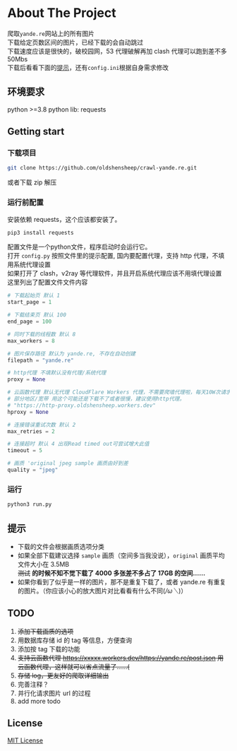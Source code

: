 # About The Project

爬取`yande.re`网站上的所有图片  
下载给定页数区间的图片，已经下载的会自动跳过  
下载速度应该是很快的，破校园网，53 代理破解再加 clash 代理可以跑到差不多 50Mbs  
下载后看看下面的[提示](#提示)，还有`config.ini`根据自身需求修改

## 环境要求

python >=3.8
python lib: requests

## Getting start

### 下载项目

```sh
git clone https://github.com/oldshensheep/crawl-yande.re.git
```

或者下载 zip 解压

### 运行前配置

安装依赖 requests，这个应该都安装了。

```sh
pip3 install requests
```
配置文件是一个python文件，程序启动时会运行它。  
打开 `config.py` 按照文件里的提示配置, 国内要配置代理，支持 http 代理，不填用系统代理设置  
如果打开了 clash，v2ray 等代理软件，并且开启系统代理应该不用填代理设置  
这里列出了配置文件文件内容

```python
# 下载起始页 默认 1
start_page = 1

# 下载结束页 默认 100
end_page = 100

# 同时下载的线程数 默认 8
max_workers = 8

# 图片保存路径 默认为 yande.re, 不存在自动创建
filepath = "yande.re"

# http代理 不填默认没有代理/系统代理
proxy = None

# 云函数代理 默认无代理 CloudFlare Workers 代理，不需要爬墙代理啦，每天10W次请求(UTC+0)
# 部分地区/宽带 用这个可能还是下载不了或者很慢，建议使用http代理。
# "https://http-proxy.oldshensheep.workers.dev"
hproxy = None

# 连接错误重试次数 默认 2
max_retries = 2

# 连接超时 默认 4 出现Read timed out可尝试增大此值
timeout = 5

# 画质 'original jpeg sample 画质由好到差
quality = "jpeg"

```

### 运行

```sh
python3 run.py
```

## 提示

- 下载的文件会根据画质选项分类
- 如果全部下载建议选择 `sample` 画质（空间多当我没说），`original` 画质平均文件大小在 3.5MB  
~~测试~~ **的时候不知不觉下载了 4000 多张差不多占了 17GB 的空间……**  
- 如果你看到了似乎是一样的图片，那不是重复下载了，或者 yande.re 有重复的图片。（你应该小心的放大图片对比看看有什么不同(*/ω＼*)）

## TODO

1. ~~添加下载画质的选项~~
2. 用数据库存储 id 的 tag 等信息，方便查询
3. 添加按 tag 下载的功能
4. ~~支持云函数代理 https://xxxxx.workers.dev/https://yande.re/post.json 用云函数代理，这样就可以省点流量了……(~~
5. ~~存储 log，更友好的爬取详细输出~~
6. 完善注释？
7. 并行化请求图片 url 的过程
8. add more todo

## License

[MIT License](https://github.com/oldshensheep/crawl-yande.re/blob/main/LICENSE)
